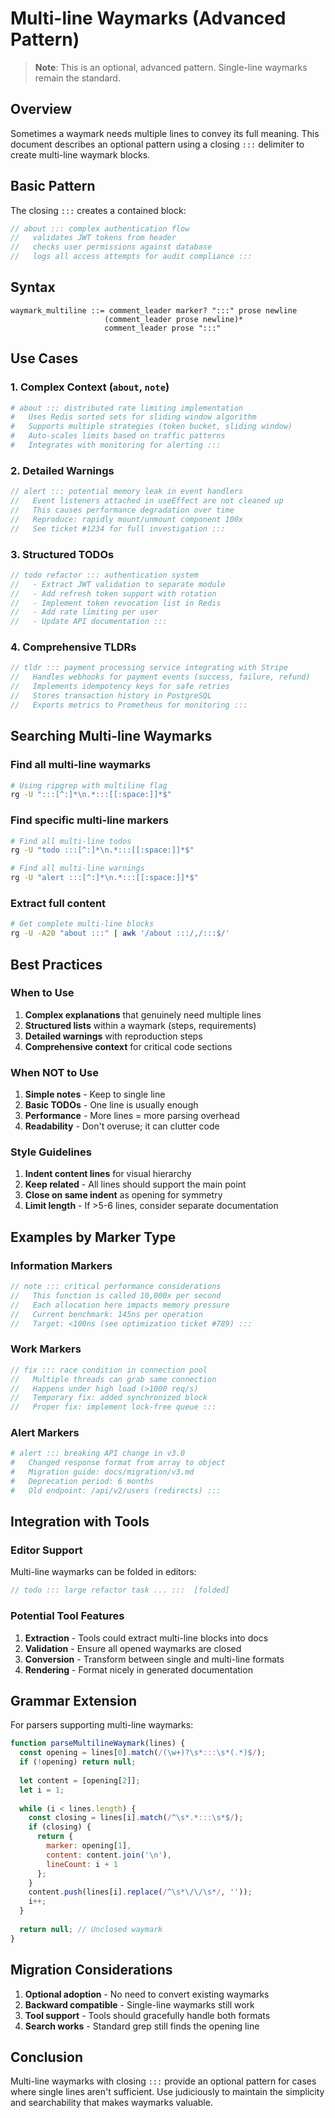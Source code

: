 <!-- tldr ::: Advanced pattern for multi-line waymarks using closing ::: delimiter -->
# Multi-line Waymarks (Advanced Pattern)

> **Note**: This is an optional, advanced pattern. Single-line waymarks remain the standard.

## Overview

Sometimes a waymark needs multiple lines to convey its full meaning. This document describes an optional pattern using a closing `:::` delimiter to create multi-line waymark blocks.

## Basic Pattern

The closing `:::` creates a contained block:

```javascript
// about ::: complex authentication flow
//   validates JWT tokens from header
//   checks user permissions against database
//   logs all access attempts for audit compliance :::
```

## Syntax

```ebnf
waymark_multiline ::= comment_leader marker? ":::" prose newline
                     (comment_leader prose newline)*
                     comment_leader prose ":::"
```

## Use Cases

### 1. Complex Context (`about`, `note`)

```python
# about ::: distributed rate limiting implementation
#   Uses Redis sorted sets for sliding window algorithm
#   Supports multiple strategies (token bucket, sliding window)
#   Auto-scales limits based on traffic patterns
#   Integrates with monitoring for alerting :::
```

### 2. Detailed Warnings

```typescript
// alert ::: potential memory leak in event handlers
//   Event listeners attached in useEffect are not cleaned up
//   This causes performance degradation over time
//   Reproduce: rapidly mount/unmount component 100x
//   See ticket #1234 for full investigation :::
```

### 3. Structured TODOs

```rust
// todo refactor ::: authentication system
//   - Extract JWT validation to separate module
//   - Add refresh token support with rotation
//   - Implement token revocation list in Redis
//   - Add rate limiting per user
//   - Update API documentation :::
```

### 4. Comprehensive TLDRs

```javascript
// tldr ::: payment processing service integrating with Stripe
//   Handles webhooks for payment events (success, failure, refund)
//   Implements idempotency keys for safe retries
//   Stores transaction history in PostgreSQL
//   Exports metrics to Prometheus for monitoring :::
```

## Searching Multi-line Waymarks

### Find all multi-line waymarks
```bash
# Using ripgrep with multiline flag
rg -U ":::[^:]*\n.*:::[[:space:]]*$"
```

### Find specific multi-line markers
```bash
# Find all multi-line todos
rg -U "todo :::[^:]*\n.*:::[[:space:]]*$"

# Find all multi-line warnings
rg -U "alert :::[^:]*\n.*:::[[:space:]]*$"
```

### Extract full content
```bash
# Get complete multi-line blocks
rg -U -A20 "about :::" | awk '/about :::/,/:::$/'
```

## Best Practices

### When to Use

1. **Complex explanations** that genuinely need multiple lines
2. **Structured lists** within a waymark (steps, requirements)
3. **Detailed warnings** with reproduction steps
4. **Comprehensive context** for critical code sections

### When NOT to Use

1. **Simple notes** - Keep to single line
2. **Basic TODOs** - One line is usually enough
3. **Performance** - More lines = more parsing overhead
4. **Readability** - Don't overuse; it can clutter code

### Style Guidelines

1. **Indent content lines** for visual hierarchy
2. **Keep related** - All lines should support the main point
3. **Close on same indent** as opening for symmetry
4. **Limit length** - If >5-6 lines, consider separate documentation

## Examples by Marker Type

### Information Markers

```go
// note ::: critical performance considerations
//   This function is called 10,000x per second
//   Each allocation here impacts memory pressure
//   Current benchmark: 145ns per operation
//   Target: <100ns (see optimization ticket #789) :::
```

### Work Markers

```java
// fix ::: race condition in connection pool
//   Multiple threads can grab same connection
//   Happens under high load (>1000 req/s)
//   Temporary fix: added synchronized block
//   Proper fix: implement lock-free queue :::
```

### Alert Markers

```python
# alert ::: breaking API change in v3.0
#   Changed response format from array to object
#   Migration guide: docs/migration/v3.md
#   Deprecation period: 6 months
#   Old endpoint: /api/v2/users (redirects) :::
```

## Integration with Tools

### Editor Support

Multi-line waymarks can be folded in editors:
```javascript
// todo ::: large refactor task ... :::  [folded]
```

### Potential Tool Features

1. **Extraction** - Tools could extract multi-line blocks into docs
2. **Validation** - Ensure all opened waymarks are closed
3. **Conversion** - Transform between single and multi-line formats
4. **Rendering** - Format nicely in generated documentation

## Grammar Extension

For parsers supporting multi-line waymarks:

```javascript
function parseMultilineWaymark(lines) {
  const opening = lines[0].match(/(\w+)?\s*:::\s*(.*)$/);
  if (!opening) return null;
  
  let content = [opening[2]];
  let i = 1;
  
  while (i < lines.length) {
    const closing = lines[i].match(/^\s*.*:::\s*$/);
    if (closing) {
      return {
        marker: opening[1],
        content: content.join('\n'),
        lineCount: i + 1
      };
    }
    content.push(lines[i].replace(/^\s*\/\/\s*/, ''));
    i++;
  }
  
  return null; // Unclosed waymark
}
```

## Migration Considerations

1. **Optional adoption** - No need to convert existing waymarks
2. **Backward compatible** - Single-line waymarks still work
3. **Tool support** - Tools should gracefully handle both formats
4. **Search works** - Standard grep still finds the opening line

## Conclusion

Multi-line waymarks with closing `:::` provide an optional pattern for cases where single lines aren't sufficient. Use judiciously to maintain the simplicity and searchability that makes waymarks valuable.